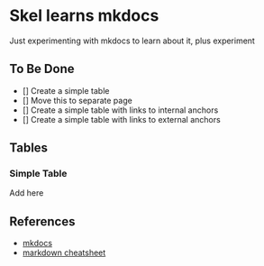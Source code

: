 # Skel learns mkdocs

Just experimenting with mkdocs to learn about it, plus experiment 

## To Be Done

  - [] Create a simple table
  - [] Move this to separate page 
  - [] Create a simple table with links to internal anchors
  - [] Create a simple table with links to external anchors

## Tables  

### Simple Table
Add here  

## References 

  - [mkdocs](https://www.mkdocs.org) 
  - [markdown cheatsheet](https://www.markdownguide.org/cheat-sheet/)